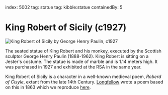 index: 5002
tag: statue 
tag: kibble:statue
containedBy: 5

# King Robert of Sicily (c1927)

![King Robert of Sicily by George Henry Paulin, c1927](image:king-robert-of-sicily.jpg)

The seated statue of King Robert and his monkey, executed by the
Scottish sculptor George Henry Paulin (1888-1962). King Robert is
sitting on a Jester's costume.  The statue is made of marble and
is 1.14 meters high. It was purchased in 1927 and exhibited at the RSA
in the same year.

King Robert of Sicily is a character in a well-known medieval poem,
_Roberd of Cisyle_, extant from the late 14th Century.
[Longfellow](/wiki/Henry_Wadsworth_Longfellow) wrote a poem based on
this in 1863 which we reproduce
[here](page:6000).

